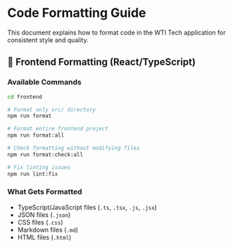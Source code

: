 # Code Formatting Guide

This document explains how to format code in the WTI Tech application for consistent style and quality.

## 🎨 Frontend Formatting (React/TypeScript)

### Available Commands

```bash
cd frontend

# Format only src/ directory
npm run format

# Format entire frontend project
npm run format:all

# Check formatting without modifying files
npm run format:check:all

# Fix linting issues
npm run lint:fix
```

### What Gets Formatted

- TypeScript/JavaScript files (`.ts`, `.tsx`, `.js`, `.jsx`)
- JSON files (`.json`)
- CSS files (`.css`)
- Markdown files (`.md`)
- HTML files (`.html`)
